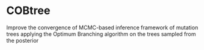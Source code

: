 # COBtree
Improve the convergence of MCMC-based inference framework  of mutation trees applying the Optimum Branching algorithm on the trees sampled from the posterior
